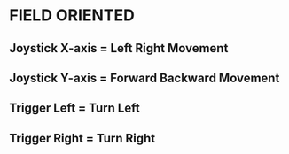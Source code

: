 # FIELD ORIENTED
## Joystick X-axis = Left Right Movement
## Joystick Y-axis = Forward Backward Movement
## Trigger Left = Turn Left
## Trigger Right = Turn Right